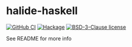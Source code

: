 # halide-haskell

[![GitHub CI](https://github.com/twesterhout/halide-haskell/workflows/CI/badge.svg)](https://github.com/twesterhout/halide-haskell/actions)
[![Hackage](https://img.shields.io/hackage/v/halide-haskell.svg?logo=haskell)](https://hackage.haskell.org/package/halide-haskell)
[![BSD-3-Clause license](https://img.shields.io/badge/license-BSD--3--Clause-blue.svg)](LICENSE)

See README for more info
